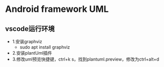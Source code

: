 # Android framework UML
## vscode运行环境
* 1.安装graphviz
    * sudo apt install graphviz
* 2.安装plantUml插件
* 3.修改uml预览快捷键，ctrl+k s，找到plantuml.preview，修改为ctrl+alt+d